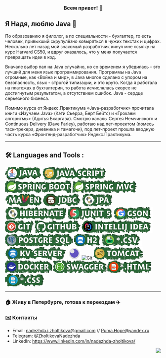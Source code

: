  ### <div id="header" align="center"> Всем привет! 👋 </div>

## Я Надя, люблю Java 💝
По образованию я филолог, а по специальности - бухгалтер, то есть человек, привыкший скрупулёзно ковыряться в чужих текстах и цифрах. Несколько лет назад мой знакомый разработчик кинул мне ссылку на курс Harvard CS50, и вдруг оказалось, что у меня получается превращать идеи в код.

Вначале выбор пал на Java случайно, но со временем я убедилась - это лучший для меня язык программирования. Программы на Java огромные, как «Война и мир», в Java многое сделано с упором на безопасность,  язык - строгой типизации, и это круто. Когда я работала на платежах в бухгалтерии, то работа исчислялась скорее не достигнутым результатом, а отсутствием ошибок. 
Java - сердце серьезного бизнеса.

Помимо курса от Яндекс.Практикума «Java-разработчик» прочитала книги «Изучаем Java» (Кэти Сьерра, Берт Бейтс) и «Грокаем алгоритмы» (Адитья Бхаргава). Смотрю каналы Сергея Немчинского и Continuous Delivery (Dave Farley), работаю над пет-проектом (помесь таск-трекера, дневника и тамагочи), под пет-проект прошла вводную часть курса «Фронтенд-разработчик» Яндекс.Практикума.

---
## 🛠 Languages and Tools :

<div>
  <img src="https://github.com/Salaia/icons/blob/main/green/Java.png?raw=true" title="Java" alt="Java" height="40"/>
 <img src="https://github.com/Salaia/icons/blob/main/green/JavaScript.png?raw=true" title="JavaScript" alt="java script" height="40"/>
        <img src="https://github.com/Salaia/icons/blob/main/green/SPRING%20boot.png?raw=true" title="Spring Boot" alt="Spring Boot" height="40"/>
      <img src="https://github.com/Salaia/icons/blob/main/green/SPRING%20MVC.png?raw=true" title="Spring MVC" alt="Spring MVC" height="40"/>
      <img src="https://github.com/Salaia/icons/blob/main/green/Maven.png?raw=true" title="Apache Maven" alt="Apache Maven" height="40"/>
 <img src="https://github.com/Salaia/icons/blob/main/green/JDBC.png?raw=true" title="JDBC" alt="JDBC" height="40"/>
  <img src="https://github.com/Salaia/icons/blob/main/green/JPA.png?raw=true" title="JPA" alt="JPA" height="40"/>
 <img src="https://github.com/Salaia/icons/blob/main/green/Hibernate.png?raw=true" title="Hibernate" alt="Hibernate" height="40"/> 
 <img src="https://github.com/Salaia/icons/blob/main/green/JUnit%205.png?raw=true" title="JUnit 5" alt="JUnit 5" height="40"/> 
 <img src="https://github.com/Salaia/icons/blob/main/green/Gson.png?raw=true" title="Gson" alt="Gson" height="40"/>
 <img src="https://github.com/Salaia/icons/blob/main/green/Git.png?raw=true" title="Git" alt="Git" height="40"/>
  <img src="https://github.com/Salaia/icons/blob/main/green/GitHub.png?raw=true" title="GitHub" alt="GitHub" height="40"/>
  <img src="https://github.com/Salaia/icons/blob/main/green/Intellij%20IDEA.png?raw=true" title="IDEA" alt="Intellij IDEA" height="40"/>
  <img src="https://github.com/Salaia/icons/blob/main/green/PostgreSQL.png?raw=true" alt="PostgreSQL" height="40"/>
 <img src="https://github.com/Salaia/icons/blob/main/green/H2.png?raw=true" title="H2" alt="H2" height="40"/>
 <img src="https://github.com/Salaia/icons/blob/main/green/CSV.png?raw=true" title="*.csv" alt="csv" height="40"/>
 <img src="https://github.com/Salaia/icons/blob/main/green/KVServer.png?raw=true" title="KVServer" alt="key value server" height="40"/>
 <img src="https://github.com/Salaia/icons/blob/main/insomnia-icon.png" title="Insomnia" alt="Git" width="40" height="40"/>
  <img src="https://github.com/gerardpuigl/Technology-Stack-Icons/blob/main/Logos/postman.svg" title="Postman" alt="Git" width="40" height="40"/>
  <img src="https://github.com/Salaia/icons/blob/main/green/Tomcat.png?raw=true" title="Tomcat" alt="Tomcat" height="40"/>
  <img src="https://github.com/Salaia/icons/blob/main/green/Docker.png?raw=true" title="Docker" **alt="Docker" height="40"/>
 <img src="https://github.com/Salaia/icons/blob/main/green/Swagger.png?raw=true" title="Swagger" **alt="Swagger" height="40"/>
   <img src="https://github.com/Salaia/icons/blob/main/green/HTML.png?raw=true" title="HTML" alt="html" height="40"/>
   <img src="https://github.com/Salaia/icons/blob/main/green/CSS.png?raw=true" title="CSS" alt="css" height="40"/>
   
</div>


---
### 🏠 Живу в Петербурге, готова к переездам ✈️
### ✉️ Контакты 

* Email: nadezhda.j.zholtikova@gmail.com   //  Puma.Hope@yandex.ru
* Telegram: @ZholtikovaNadezhda
* LinkedIn: https://www.linkedin.com/in/nadezhda-zholtikova/

<div id="header" align="right">
  <img src="https://media.giphy.com/media/3oKIPnAiaMCws8nOsE/giphy.gif" width="100"/>
</div>
<!---
Salaia/Salaia is a ✨ special ✨ repository because its `README.md` (this file) appears on your GitHub profile.
You can click the Preview link to take a look at your changes.

- 👋 Meow, my name's Hope. Or Puma. Maybe Nadia 👩‍💻. Really, Zholtikova Nadezhda Jurievna is a bit hard to pronounce :roll_eyes: 
- 👀 I’m interested in cats, some video games like "The Elder Scrolls" or "Deep Rock Galactic", and I love magic and fantasy worlds.
- 🌱 I’m currently learning Java on Yandex Practicum.
- 💞️ I’m looking to collaborate on any Java projects if you think I'm not too green for your team :D
- 📫 How to reach me puma.hope@yandex.ru
--->
